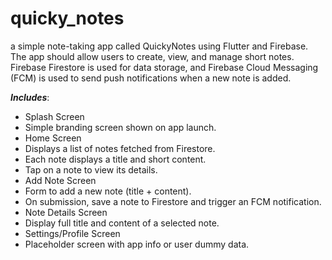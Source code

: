 # quicky_notes

a simple note-taking app called QuickyNotes using Flutter and Firebase. The app should allow users to
create, view, and manage short notes. Firebase Firestore is used for data storage, and Firebase
Cloud Messaging (FCM) is used to send push notifications when a new note is added.

 **_Includes_**:
* Splash Screen
* Simple branding screen shown on app launch.
* Home Screen
* Displays a list of notes fetched from Firestore.
* Each note displays a title and short content.
* Tap on a note to view its details.
* Add Note Screen
* Form to add a new note (title + content).
* On submission, save a note to Firestore and trigger an FCM notification.
* Note Details Screen
* Display full title and content of a selected note.
* Settings/Profile Screen 
* Placeholder screen with app info or user dummy data.


